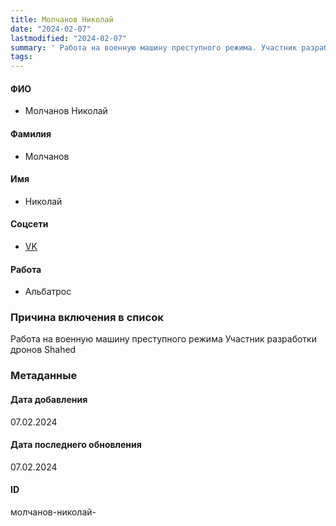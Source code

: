 ```yaml
---
title: Молчанов Николай
date: "2024-02-07"
lastmodified: "2024-02-07"
summary: ' Работа на военную машину преступного режима. Участник разработки дронов Shahed'
tags: 
---
```

<!--# pp2-->
<!--## Фигурант-->
<!--### Личные данные-->
#### ФИО
- Молчанов Николай
#### Фамилия
- Молчанов
#### Имя
- Николай
#### Соцсети
- [VK](https://vk.com/axaxxaxxaxaxxaxa)
#### Работа
- Альбатрос
### Причина включения в список
Работа на военную машину преступного режима
Участник разработки дронов Shahed
### Метаданные
#### Дата добавления
07.02.2024
#### Дата последнего обновления
07.02.2024
#### ID
молчанов-николай-
<!--## END;-->
